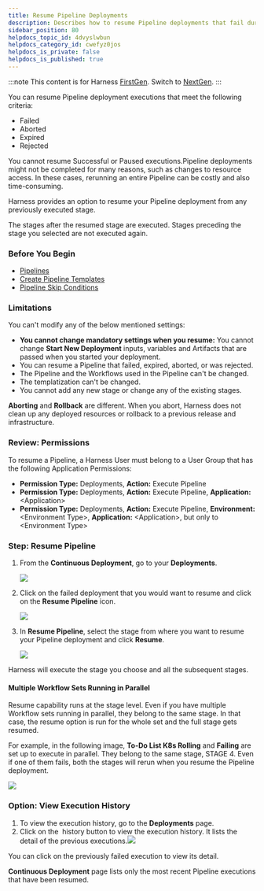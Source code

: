 ```yaml
---
title: Resume Pipeline Deployments
description: Describes how to resume Pipeline deployments that fail during execution.
sidebar_position: 80
helpdocs_topic_id: 4dvyslwbun
helpdocs_category_id: cwefyz0jos
helpdocs_is_private: false
helpdocs_is_published: true
---
```


:::note
This content is for Harness [FirstGen](../../../../getting-started/harness-first-gen-vs-harness-next-gen.md). Switch to [NextGen](/docs/continuous-delivery/cd-deployments-category/deployment-concepts).
:::

You can resume Pipeline deployment executions that meet the following criteria:

* Failed
* Aborted
* Expired
* Rejected

You cannot resume Successful or Paused executions.Pipeline deployments might not be completed for many reasons, such as changes to resource access. In these cases, rerunning an entire Pipeline can be costly and also time-consuming.

Harness provides an option to resume your Pipeline deployment from any previously executed stage.

The stages after the resumed stage are executed. Stages preceding the stage you selected are not executed again.


### Before You Begin

* [Pipelines](../../model-cd-pipeline/pipelines/pipeline-configuration.md)
* [Create Pipeline Templates](../../model-cd-pipeline/pipelines/templatize-pipelines.md)
* [Pipeline Skip Conditions](../../model-cd-pipeline/pipelines/skip-conditions.md)

### Limitations

You can't modify any of the below mentioned settings:

* **You cannot change mandatory settings when you resume:** You cannot change **Start New Deployment** inputs, variables and Artifacts that are passed when you started your deployment.
* You can resume a Pipeline that failed, expired, aborted, or was rejected.
* The Pipeline and the Workflows used in the Pipeline can't be changed.
* The templatization can't be changed.
* You cannot add any new stage or change any of the existing stages.

**Aborting** and **Rollback** are different. When you abort, Harness does not clean up any deployed resources or rollback to a previous release and infrastructure.

### Review: Permissions

To resume a Pipeline, a Harness User must belong to a User Group that has the following Application Permissions:

* **Permission Type:** Deployments, **Action:** Execute Pipeline
* **Permission Type:** Deployments, **Action:** Execute Pipeline, **Application:** &lt;Application&gt;
* **Permission Type:** Deployments, **Action:** Execute Pipeline, **Environment:** &lt;Environment Type&gt;, **Application:** &lt;Application&gt;, but only to &lt;Environment Type&gt;

### Step: Resume Pipeline

1. From the **Continuous Deployment**, go to your **Deployments**.

   ![](./static/resume-a-pipeline-deployment-00.png)

2. Click on the failed deployment that you would want to resume and click on the **Resume Pipeline** icon.

   ![](./static/resume-a-pipeline-deployment-01.png)

3. In **Resume Pipeline**, select the stage from where you want to resume your Pipeline deployment and click **Resume**.

   ![](./static/resume-a-pipeline-deployment-02.png)

Harness will execute the stage you choose and all the subsequent stages.

#### Multiple Workflow Sets Running in Parallel

Resume capability runs at the stage level. Even if you have multiple Workflow sets running in parallel, they belong to the same stage. In that case, the resume option is run for the whole set and the full stage gets resumed.

For example, in the following image, **To-Do List K8s Rolling** and **Failing** are set up to execute in parallel. They belong to the same stage, STAGE 4. Even if one of them fails, both the stages will rerun when you resume the Pipeline deployment.

![](./static/resume-a-pipeline-deployment-03.png)

### Option: View Execution History

1. To view the execution history, go to the **Deployments** page.
2. Click on the  history button to view the execution history. It lists the detail of the previous executions.![](./static/resume-a-pipeline-deployment-04.png)

You can click on the previously failed execution to view its detail.

**Continuous Deployment** page lists only the most recent Pipeline executions that have been resumed.
